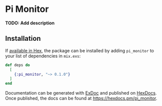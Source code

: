 # Pi Monitor

**TODO: Add description**

## Installation

If [available in Hex](https://hex.pm/docs/publish), the package can be installed
by adding `pi_monitor` to your list of dependencies in `mix.exs`:

```elixir
def deps do
  [
    {:pi_monitor, "~> 0.1.0"}
  ]
end
```

Documentation can be generated with [ExDoc](https://github.com/elixir-lang/ex_doc)
and published on [HexDocs](https://hexdocs.pm). Once published, the docs can
be found at <https://hexdocs.pm/pi_monitor>.

